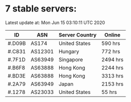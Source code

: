 # 7 stable servers:

Latest update at: Mon Jun 15 03:10:11 UTC 2020

| ID | ASN | Server Country | Online |
| -- | --- | -------------- | ------ |
| #.D09B | AS174 | United States | 590 hrs |
| #.C831 | AS12301 | Hungary | 772 hrs |
| #.7F1D | AS63949 | Singapore | 2494 hrs |
| #.B6F8 | AS63888 | Hong Kong | 2244 hrs |
| #.BD3E | AS63888 | Hong Kong | 3313 hrs |
| #.2A79 | AS63949 | Japan | 2153 hrs |
| #.1278 | AS23033 | United States | 55 hrs |

